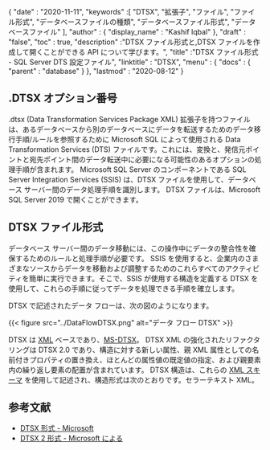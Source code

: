 {
  "date" : "2020-11-11",
  "keywords" :[ "DTSX", "拡張子", "ファイル", "ファイル形式", "データベースファイルの種類", "データベースファイル形式", "データベースファイル" ],
  "author" : {
    "display_name" : "Kashif Iqbal"
},
  "draft" : "false",
  "toc" : true,
  "description" :"DTSX ファイル形式と,DTSX ファイルを作成して開くことができる API について学びます。",
  "title" :"DTSX ファイル形式 - SQL Server DTS 設定ファイル",
  "linktitle" : "DTSX",
  "menu" : {
    "docs" : {
      "parent" : "database"
}
},
  "lastmod" : "2020-08-12"
}

## .DTSX オプション番号

.dtsx (Data Transformation Services Package XML) 拡張子を持つファイルは、あるデータベースから別のデータベースにデータを転送するためのデータ移行手順/ルールを参照するために Microsoft SQL によって使用される Data Transformation Services (DTS) ファイルです。これには、変換と、発信元ポイントと宛先ポイント間のデータ転送中に必要になる可能性のあるオプションの処理手順が含まれます。 Microsoft SQL Server のコンポーネントである SQL Server Integration Services (SSIS) は、DTSX ファイルを使用して、データベース サーバー間のデータ処理手順を識別します。 DTSX ファイルは、Microsoft SQL Server 2019 で開くことができます。

## DTSX ファイル形式

データベース サーバー間のデータ移動には、この操作中にデータの整合性を確保するためのルールと処理手順が必要です。 SSIS を使用すると、企業内のさまざまなソースからデータを移動および調整するためのこれらすべてのアクティビティを簡単に実行できます。そこで、SSIS が使用する構造を定義する DTSX を使用して、これらの手順に従ってデータを処理できる手順を確立します。

DTSX で記述されたデータ フローは、次の図のようになります。

{{< figure src="../DataFlowDTSX.png" alt="データ フロー DTSX" >}}

DTSX は [XML](/web/xml/) ベースであり、[MS-DTSX](https://learn.microsoft.com/en-us/openspecs/sql_data_portability/ms-dtsx/235600e9-0c13-4b5b-a388-aa3c65aec1dd)。 DTSX XML の強化されたリファクタリングは DTSX 2.0 であり、構造に対する新しい属性、親 XML 属性としての名前付きプロパティの置き換え、ほとんどの属性値の既定値の指定、および親要素内の繰り返し要素の配置が含まれています。 DTSX 構造は、これらの [XML スキーマ](https://learn.microsoft.com/en-us/openspecs/sql_data_portability/ms-dtsx/e5095968-26ea-4824-a717-153ccee642dc#Appendix_A_1) を使用して記述され、構造形式は次のとおりです。セラーテキスト XML。

## 参考文献

* [DTSX 形式 - Microsoft](https://learn.microsoft.com/en-us/openspecs/sql_data_portability/ms-dtsx/235600e9-0c13-4b5b-a388-aa3c65aec1dd)
* [DTSX 2 形式 - Microsoft による](https://learn.microsoft.com/en-us/openspecs/sql_data_portability/ms-dtsx2/fb216aa4-62ab-41c8-a6d5-5b1002739d21)

